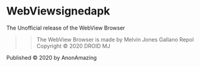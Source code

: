 # WebViewsignedapk
The Unofficial release of the WebView Browser

>>The WebView Browser is made by Melvin Jones Gallano Repol
Copyright © 2020 DROID MJ

Published © 2020 by AnonAmazing
